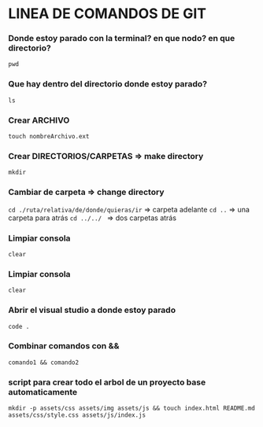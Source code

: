 # LINEA DE COMANDOS DE GIT

### Donde estoy parado con la terminal? en que nodo? en que directorio?
`pwd`

### Que hay dentro del directorio donde estoy parado?
`ls`

### Crear ARCHIVO
`touch nombreArchivo.ext`

### Crear DIRECTORIOS/CARPETAS => make directory
`mkdir`

### Cambiar de carpeta => change directory
`cd ./ruta/relativa/de/donde/quieras/ir` => carpeta adelante
`cd ..` => una carpeta para atrás
`cd ../../ ` => dos carpetas atrás

### Limpiar consola
`clear`

### Limpiar consola
`clear`

### Abrir el visual studio a donde estoy parado
`code .`

### Combinar comandos con &&
`comando1 && comando2`

### script para crear todo el arbol de un proyecto base automaticamente
`mkdir -p assets/css assets/img assets/js && touch index.html README.md assets/css/style.css assets/js/index.js`